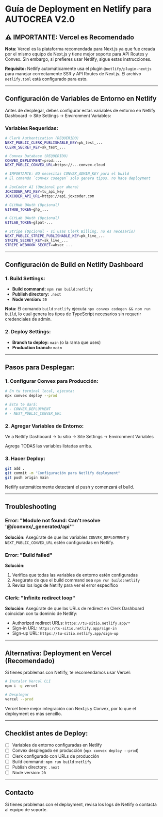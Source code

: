 # Guía de Deployment en Netlify para AUTOCREA V2.0

## ⚠️ IMPORTANTE: Vercel es Recomendado

**Nota:** Vercel es la plataforma recomendada para Next.js ya que fue creada por el mismo equipo de Next.js y tiene mejor soporte para API Routes y Convex. Sin embargo, si prefieres usar Netlify, sigue estas instrucciones.

**Requisito:** Netlify automáticamente usa el plugin `@netlify/plugin-nextjs` para manejar correctamente SSR y API Routes de Next.js. El archivo `netlify.toml` está configurado para esto.

---

## Configuración de Variables de Entorno en Netlify

Antes de desplegar, debes configurar estas variables de entorno en Netlify Dashboard → Site Settings → Environment Variables:

### Variables Requeridas:

```bash
# Clerk Authentication (REQUERIDO)
NEXT_PUBLIC_CLERK_PUBLISHABLE_KEY=pk_test_...
CLERK_SECRET_KEY=sk_test_...

# Convex Database (REQUERIDO)
CONVEX_DEPLOYMENT=prod:...
NEXT_PUBLIC_CONVEX_URL=https://...convex.cloud

# IMPORTANTE: NO necesitas CONVEX_ADMIN_KEY para el build
# El comando `convex codegen` solo genera tipos, no hace deployment

# JoxCoder AI (Opcional por ahora)
JOXCODER_API_KEY=tu_api_key
JOXCODER_API_URL=https://api.joxcoder.com

# GitHub OAuth (Opcional)
GITHUB_TOKEN=ghp_...

# GitLab OAuth (Opcional)
GITLAB_TOKEN=glpat-...

# Stripe (Opcional - si usas Clerk Billing, no es necesario)
NEXT_PUBLIC_STRIPE_PUBLISHABLE_KEY=pk_live_...
STRIPE_SECRET_KEY=sk_live_...
STRIPE_WEBHOOK_SECRET=whsec_...
```

---

## Configuración de Build en Netlify Dashboard

### 1. Build Settings:

- **Build command:** `npm run build:netlify`
- **Publish directory:** `.next`
- **Node version:** `20`

**Nota:** El comando `build:netlify` ejecuta `npx convex codegen && npm run build`, lo cual genera los tipos de TypeScript necesarios sin requerir credenciales de admin.

### 2. Deploy Settings:

- **Branch to deploy:** `main` (o la rama que uses)
- **Production branch:** `main`

---

## Pasos para Desplegar:

### 1. Configurar Convex para Producción:

```bash
# En tu terminal local, ejecuta:
npx convex deploy --prod

# Esto te dará:
# - CONVEX_DEPLOYMENT
# - NEXT_PUBLIC_CONVEX_URL
```

### 2. Agregar Variables de Entorno:

Ve a Netlify Dashboard → tu sitio → Site Settings → Environment Variables

Agrega TODAS las variables listadas arriba.

### 3. Hacer Deploy:

```bash
git add .
git commit -m "Configuración para Netlify deployment"
git push origin main
```

Netlify automáticamente detectará el push y comenzará el build.

---

## Troubleshooting

### Error: "Module not found: Can't resolve '@/convex/_generated/api'"

**Solución:** Asegúrate de que las variables `CONVEX_DEPLOYMENT` y `NEXT_PUBLIC_CONVEX_URL` estén configuradas en Netlify.

### Error: "Build failed"

**Solución:** 
1. Verifica que todas las variables de entorno estén configuradas
2. Asegúrate de que el build command sea `npm run build:netlify`
3. Revisa los logs de Netlify para ver el error específico

### Clerk: "Infinite redirect loop"

**Solución:** Asegúrate de que las URLs de redirect en Clerk Dashboard coincidan con tu dominio de Netlify:
- Authorized redirect URLs: `https://tu-sitio.netlify.app/*`
- Sign-in URL: `https://tu-sitio.netlify.app/sign-in`
- Sign-up URL: `https://tu-sitio.netlify.app/sign-up`

---

## Alternativa: Deployment en Vercel (Recomendado)

Si tienes problemas con Netlify, te recomendamos usar Vercel:

```bash
# Instalar Vercel CLI
npm i -g vercel

# Desplegar
vercel --prod
```

Vercel tiene mejor integración con Next.js y Convex, por lo que el deployment es más sencillo.

---

## Checklist antes de Deploy:

- [ ] Variables de entorno configuradas en Netlify
- [ ] Convex desplegado en producción (`npx convex deploy --prod`)
- [ ] Clerk configurado con URLs de producción
- [ ] Build command: `npm run build:netlify`
- [ ] Publish directory: `.next`
- [ ] Node version: `20`

---

## Contacto

Si tienes problemas con el deployment, revisa los logs de Netlify o contacta al equipo de soporte.
